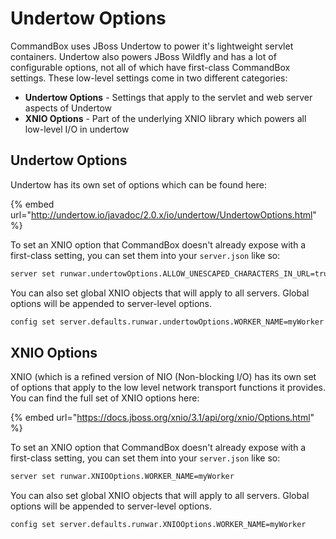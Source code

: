 # Undertow Options

CommandBox uses JBoss Undertow to power it's lightweight servlet containers.  Undertow also powers JBoss Wildfly and has a lot of configurable options, not all of which have first-class CommandBox settings.  These low-level settings come in two different categories:

* **Undertow Options** - Settings that apply to the servlet and web server aspects of Undertow
* **XNIO Options** - Part of the underlying XNIO library which powers all low-level I/O in undertow

## Undertow Options

Undertow has its own set of options which can be found here:

{% embed url="http://undertow.io/javadoc/2.0.x/io/undertow/UndertowOptions.html" %}

To set an XNIO option that CommandBox doesn't already expose with a first-class setting, you can set them into your `server.json` like so:

```bash
server set runwar.undertowOptions.ALLOW_UNESCAPED_CHARACTERS_IN_URL=truer
```

You can also set global XNIO objects that will apply to all servers.  Global options will be appended to server-level options.

```bash
config set server.defaults.runwar.undertowOptions.WORKER_NAME=myWorker
```

## XNIO Options

XNIO \(which is a refined version of NIO \(Non-blocking I/O\) has its own set of options that apply to the low level network transport functions it provides.  You can find the full set of XNIO options here:

{% embed url="https://docs.jboss.org/xnio/3.1/api/org/xnio/Options.html" %}

To set an XNIO option that CommandBox doesn't already expose with a first-class setting, you can set them into your `server.json` like so:

```bash
server set runwar.XNIOOptions.WORKER_NAME=myWorker
```

You can also set global XNIO objects that will apply to all servers.  Global options will be appended to server-level options.

```bash
config set server.defaults.runwar.XNIOOptions.WORKER_NAME=myWorker
```


